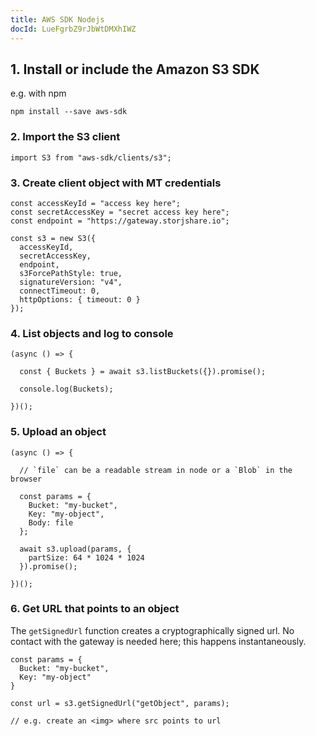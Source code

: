 ```yaml
---
title: AWS SDK Nodejs
docId: LueFgrbZ9rJbWtDMXhIWZ
---
```


## 1. Install or include the Amazon S3 SDK

e.g. with npm

```none
npm install --save aws-sdk
```

### 2. Import the S3 client

```none
import S3 from "aws-sdk/clients/s3";
```

### 3. Create client object with MT credentials

```none
const accessKeyId = "access key here";
const secretAccessKey = "secret access key here";
const endpoint = "https://gateway.storjshare.io";

const s3 = new S3({
  accessKeyId,
  secretAccessKey,
  endpoint,
  s3ForcePathStyle: true,
  signatureVersion: "v4",
  connectTimeout: 0,
  httpOptions: { timeout: 0 }
});
```

### 4. List objects and log to console

```none
(async () => {

  const { Buckets } = await s3.listBuckets({}).promise();

  console.log(Buckets);

})();
```

### 5. Upload an object

```none
(async () => {

  // `file` can be a readable stream in node or a `Blob` in the browser

  const params = {
    Bucket: "my-bucket",
    Key: "my-object",
    Body: file
  };

  await s3.upload(params, {
    partSize: 64 * 1024 * 1024
  }).promise();

})();
```

### 6. Get URL that points to an object

The `getSignedUrl` function creates a cryptographically signed url. No contact with the gateway is needed here; this happens instantaneously.

```none
const params = {
  Bucket: "my-bucket",
  Key: "my-object"
}

const url = s3.getSignedUrl("getObject", params);

// e.g. create an <img> where src points to url
```

